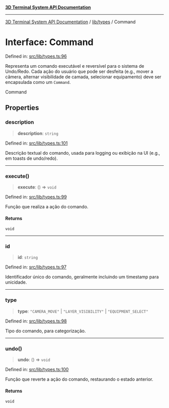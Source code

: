 [**3D Terminal System API Documentation**](../../../README.md)

***

[3D Terminal System API Documentation](../../../README.md) / [lib/types](../README.md) / Command

# Interface: Command

Defined in: [src/lib/types.ts:96](https://github.com/Dicommunitas/ThreeJS_Terminal_3D/blob/afa16084199c8b26e5e606d73d21408027534f3a/src/lib/types.ts#L96)

Representa um comando executável e reversível para o sistema de Undo/Redo.
Cada ação do usuário que pode ser desfeita (e.g., mover a câmera, alternar visibilidade de camada,
selecionar equipamento) deve ser encapsulada como um `Command`.

 Command

## Properties

### description

> **description**: `string`

Defined in: [src/lib/types.ts:101](https://github.com/Dicommunitas/ThreeJS_Terminal_3D/blob/afa16084199c8b26e5e606d73d21408027534f3a/src/lib/types.ts#L101)

Descrição textual do comando, usada para logging ou exibição na UI (e.g., em toasts de undo/redo).

***

### execute()

> **execute**: () => `void`

Defined in: [src/lib/types.ts:99](https://github.com/Dicommunitas/ThreeJS_Terminal_3D/blob/afa16084199c8b26e5e606d73d21408027534f3a/src/lib/types.ts#L99)

Função que realiza a ação do comando.

#### Returns

`void`

***

### id

> **id**: `string`

Defined in: [src/lib/types.ts:97](https://github.com/Dicommunitas/ThreeJS_Terminal_3D/blob/afa16084199c8b26e5e606d73d21408027534f3a/src/lib/types.ts#L97)

Identificador único do comando, geralmente incluindo um timestamp para unicidade.

***

### type

> **type**: `"CAMERA_MOVE"` \| `"LAYER_VISIBILITY"` \| `"EQUIPMENT_SELECT"`

Defined in: [src/lib/types.ts:98](https://github.com/Dicommunitas/ThreeJS_Terminal_3D/blob/afa16084199c8b26e5e606d73d21408027534f3a/src/lib/types.ts#L98)

Tipo do comando, para categorização.

***

### undo()

> **undo**: () => `void`

Defined in: [src/lib/types.ts:100](https://github.com/Dicommunitas/ThreeJS_Terminal_3D/blob/afa16084199c8b26e5e606d73d21408027534f3a/src/lib/types.ts#L100)

Função que reverte a ação do comando, restaurando o estado anterior.

#### Returns

`void`
